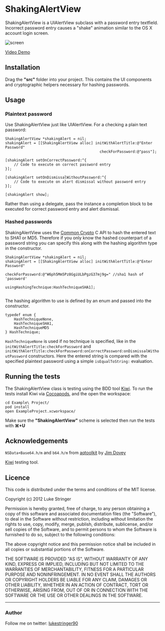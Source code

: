 ShakingAlertView
===================

ShakingAlertView is a UIAlertView subclass with a password entry textfield. Incorrect password entry causes a "shake" animation similar to the OS X account login screen.

![screen](https://github.com/stringer630/ShakingAlertView/blob/master/screens/screen0.png?raw=true)

[Video Demo](https://github.com/stringer630/ShakingAlertView/blob/master/screens/video_demo.mov?raw=true)

## Installation
Drag the **"src"** folder into your project. This contains the UI components and cryptographic helpers necessary for hashing passwords.

## Usage
### Plaintext password

Use ShakingAlertView just like UIAlertView. For a checking a plain text password:

```
ShakingAlertView *shakingAlert = nil;
shakingAlert = [[ShakingAlertView alloc] initWithAlertTitle:@"Enter Password"
                                           checkForPassword:@"pass"];

[shakingAlert setOnCorrectPassword:^{
    // Code to execute on correct password entry
}];

[shakingAlert setOnDismissalWithoutPassword:^{
    // Code to execute on alert dismissal without password entry
}];

[shakingAlert show];
```

Rather than using a delegate, pass the instance a completion block to be executed for correct password entry and alert dismissal.

### Hashed passwords

ShakingAlertView uses the [Common Crypto](https://developer.apple.com/library/mac/documentation/security/Conceptual/cryptoservices/GeneralPurposeCrypto/GeneralPurposeCrypto.html#//apple_ref/doc/uid/TP40011172-CH9-SW4) C API to hash the entered text to SHA1 or MD5. Therefore if you only know the hashed counterpart of a password string you can specify this along with the hashing algorithm type in the constructor. 

```
ShakingAlertView *shakingAlert = nil;
shakingAlert = [[ShakingAlertView alloc] initWithAlertTitle:@"Enter Password"
                                           checkForPassword:@"W6ph5Mm5Pz8GgiULbPgzG37mj9g=" //sha1 hash of 'password'
                                      usingHashingTechnique:HashTechniqueSHA1];
                                      
```

The hashing algorithm to use is defined by an enum and passed into the constructor.
```
typedef enum {
	HashTechniqueNone,
    HashTechniqueSHA1,
    HashTechniqueMD5
} HashTechnique;
```

`HashTechniqueNone` is used if no technique is specified, like in the `initWithAlertTitle:checkForPassword` and `initWithAlertTitle:checkForPassword:onCorrectPassword:onDismissalWithoutPassword` constructors. Here the entered string is compared with the specified plaintext password using a simple `isEqualToString:`  evaluation.

## Running the tests
The ShakingAlertView class is testing using the BDD tool [Kiwi](https://github.com/allending/Kiwi). To run the tests install Kiwi via [Cocoapods](http://cocoapods.org), and the open the workspace: 

```
cd Example\ Project/
pod install
open ExampleProject.xcworkspace/
````

Make sure the **"ShakingAlertView"** scheme is selected then run the tests with **⌘+U**

## Acknowledgements
`NSData+Base64.h/m` and `b64.h/m` from [aqtoolkit](https://github.com/AlanQuatermain/aqtoolkit) by [Jim Dovey](https://github.com/AlanQuatermain)

[Kiwi](https://github.com/allending/Kiwi) testing tool.

## Licence
This code is distributed under the terms and conditions of the MIT license.

Copyright (c) 2012 Luke Stringer

Permission is hereby granted, free of charge, to any person obtaining a copy of this software and associated documentation files (the "Software"), to deal in the Software without restriction, including without limitation the rights to use, copy, modify, merge, publish, distribute, sublicense, and/or sell copies of the Software, and to permit persons to whom the Software is furnished to do so, subject to the following conditions:

The above copyright notice and this permission notice shall be included in all copies or substantial portions of the Software.

THE SOFTWARE IS PROVIDED "AS IS", WITHOUT WARRANTY OF ANY KIND, EXPRESS OR IMPLIED, INCLUDING BUT NOT LIMITED TO THE WARRANTIES OF MERCHANTABILITY, FITNESS FOR A PARTICULAR PURPOSE AND NONINFRINGEMENT. IN NO EVENT SHALL THE AUTHORS OR COPYRIGHT HOLDERS BE LIABLE FOR ANY CLAIM, DAMAGES OR OTHER LIABILITY, WHETHER IN AN ACTION OF CONTRACT, TORT OR OTHERWISE, ARISING FROM, OUT OF OR IN CONNECTION WITH THE SOFTWARE OR THE USE OR OTHER DEALINGS IN THE SOFTWARE.

---

### Author

Follow me on twitter: [lukestringer90](http://twitter.com/lukestringer90)
